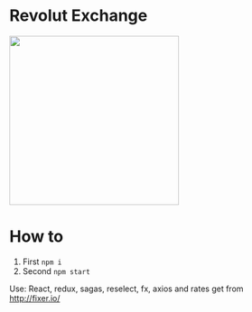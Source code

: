 # Revolut Exchange

<img src="https://cloud.githubusercontent.com/assets/2198153/23876499/d9b69be4-084e-11e7-9aee-86d55c001a54.png" height="300">

# How to
1. First `npm i`
2. Second `npm start`

Use:
React, redux, sagas, reselect, fx, axios and rates get from http://fixer.io/
